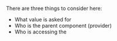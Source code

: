 There are three things to consider here:
- What value is asked for
- Who is the parent component (provider)
- Who is accessing the 